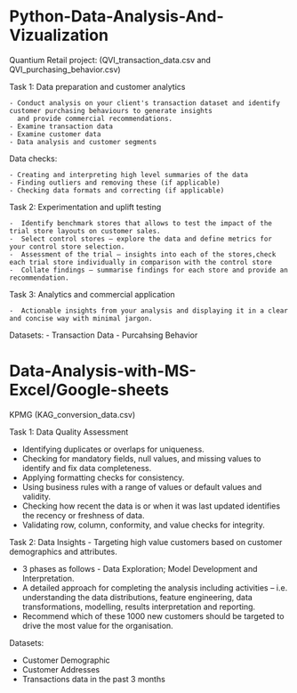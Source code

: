 # Python-Data-Analysis-And-Vizualization

Quantium Retail project: 
(QVI_transaction_data.csv and QVI_purchasing_behavior.csv)

Task 1: Data preparation and customer analytics

    - Conduct analysis on your client's transaction dataset and identify customer purchasing behaviours to generate insights
      and provide commercial recommendations.
    - Examine transaction data 
    - Examine customer data
    - Data analysis and customer segments
   
Data checks:

    - Creating and interpreting high level summaries of the data
    - Finding outliers and removing these (if applicable)
    - Checking data formats and correcting (if applicable)

Task 2: Experimentation and uplift testing

    -  Identify benchmark stores that allows to test the impact of the trial store layouts on customer sales.
    -  Select control stores – explore the data and define metrics for your control store selection.
    -  Assessment of the trial – insights into each of the stores,check each trial store individually in comparison with the control store
    -  Collate findings – summarise findings for each store and provide an recommendation.

Task 3: Analytics and commercial application

    -  Actionable insights from your analysis and displaying it in a clear and concise way with minimal jargon.
   
Datasets:
    -  Transaction Data
    -  Purcahsing Behavior

# Data-Analysis-with-MS-Excel/Google-sheets

KPMG
(KAG_conversion_data.csv)

Task 1: Data Quality Assessment

   -  Identifying duplicates or overlaps for uniqueness.  
   -  Checking for mandatory fields, null values, and missing values to identify and fix data completeness. 
   -  Applying formatting checks for consistency.
   -  Using business rules with a range of values or default values and validity.
   -  Checking how recent the data is or when it was last updated identifies the recency or freshness of data. 
   -  Validating row, column, conformity, and value checks for integrity.

Task 2: Data Insights - Targeting high value customers based on customer demographics and attributes.

   - 3 phases as follows - Data Exploration; Model Development and Interpretation.
   - A detailed approach for completing the analysis including activities – i.e. understanding the data distributions,
     feature engineering, data transformations, modelling, results interpretation and reporting.
   - Recommend which of these 1000 new customers should be targeted to drive the most value for the organisation.

Datasets:
   -  Customer Demographic 
   -  Customer Addresses
   -  Transactions data in the past 3 months
